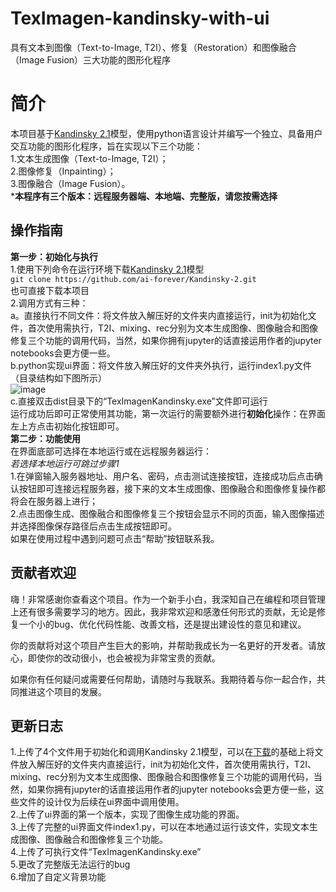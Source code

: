 # TexImagen-kandinsky-with-ui
具有文本到图像（Text-to-Image, T2I）、修复（Restoration）和图像融合（Image Fusion）三大功能的图形化程序

# 简介
本项目基于[Kandinsky 2.1](https://github.com/ai-forever/Kandinsky-2?tab=readme-ov-file)模型，使用python语言设计并编写一个独立、具备用户交互功能的图形化程序，旨在实现以下三个功能：  
1.文本生成图像（Text-to-Image, T2I）；  
2.图像修复（Inpainting）；  
3.图像融合（Image Fusion）。  
***本程序有三个版本：远程服务器端、本地端、完整版，请您按需选择**  

## 操作指南  
**第一步：初始化与执行**  
1.使用下列命令在运行环境下载[Kandinsky 2.1](https://github.com/ai-forever/Kandinsky-2?tab=readme-ov-file)模型  
```git clone https://github.com/ai-forever/Kandinsky-2.git  ```   
也可直接下载本项目  
2.调用方式有三种：  
a。直接执行不同文件：将文件放入解压好的文件夹内直接运行，init为初始化文件，首次使用需执行，T2I、mixing、rec分别为文本生成图像、图像融合和图像修复三个功能的调用代码，当然，如果你拥有jupyter的话直接运用作者的jupyter notebooks会更方便一些。    
b.python实现ui界面：将文件放入解压好的文件夹外执行，运行index1.py文件（目录结构如下图所示）  
![image](https://github.com/user-attachments/assets/49e63e80-ea0d-443c-b00a-419515f2ec2f)    
c.直接双击dist目录下的“TexImagenKandinsky.exe”文件即可运行    
运行成功后即可正常使用其功能，第一次运行的需要额外进行**初始化**操作：在界面左上方点击初始化按钮即可。  
**第二步：功能使用**  
在界面底部可选择在本地运行或在远程服务器运行：  
*若选择本地运行可跳过步骤1*  
1.在弹窗输入服务器地址、用户名、密码，点击测试连接按钮，连接成功后点击确认按钮即可连接远程服务器，接下来的文本生成图像、图像融合和图像修复操作都将会在服务器上进行；  
2.点击图像生成、图像融合和图像修复三个按钮会显示不同的页面，输入图像描述并选择图像保存路径后点击生成按钮即可。  
如果在使用过程中遇到问题可点击“帮助”按钮联系我。  

## 贡献者欢迎  
  
嗨！非常感谢你查看这个项目。作为一个新手小白，我深知自己在编程和项目管理上还有很多需要学习的地方。因此，我非常欢迎和感激任何形式的贡献，无论是修复一个小的bug、优化代码性能、改善文档，还是提出建设性的意见和建议。  
  
你的贡献将对这个项目产生巨大的影响，并帮助我成长为一名更好的开发者。请放心，即使你的改动很小，也会被视为非常宝贵的贡献。  
  
如果你有任何疑问或需要任何帮助，请随时与我联系。我期待着与你一起合作，共同推进这个项目的发展。  
  
## 更新日志
1.上传了4个文件用于初始化和调用Kandinsky 2.1模型，可以在[下载](https://github.com/ai-forever/Kandinsky-2?tab=readme-ov-file)的基础上将文件放入解压好的文件夹内直接运行，init为初始化文件，首次使用需执行，T2I、mixing、rec分别为文本生成图像、图像融合和图像修复三个功能的调用代码，当然，如果你拥有jupyter的话直接运用作者的jupyter notebooks会更方便一些，这些文件的设计仅为后续在ui界面中调用使用。  
2.上传了ui界面的第一个版本，实现了图像生成功能的界面。  
3.上传了完整的ui界面文件index1.py，可以在本地通过运行该文件，实现文本生成图像、图像融合和图像修复三个功能。  
4.上传了可执行文件“TexImagenKandinsky.exe”  
5.更改了完整版无法运行的bug  
6.增加了自定义背景功能  
